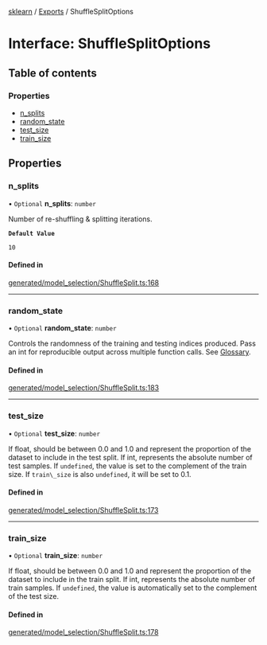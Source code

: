 [sklearn](../readme.md) / [Exports](../modules.md) / ShuffleSplitOptions

# Interface: ShuffleSplitOptions

## Table of contents

### Properties

- [n\_splits](ShuffleSplitOptions.md#n_splits)
- [random\_state](ShuffleSplitOptions.md#random_state)
- [test\_size](ShuffleSplitOptions.md#test_size)
- [train\_size](ShuffleSplitOptions.md#train_size)

## Properties

### n\_splits

• `Optional` **n\_splits**: `number`

Number of re-shuffling & splitting iterations.

**`Default Value`**

`10`

#### Defined in

[generated/model_selection/ShuffleSplit.ts:168](https://github.com/transitive-bullshit/scikit-learn-ts/blob/367336a/packages/sklearn/src/generated/model_selection/ShuffleSplit.ts#L168)

___

### random\_state

• `Optional` **random\_state**: `number`

Controls the randomness of the training and testing indices produced. Pass an int for reproducible output across multiple function calls. See [Glossary](../../glossary.html#term-random_state).

#### Defined in

[generated/model_selection/ShuffleSplit.ts:183](https://github.com/transitive-bullshit/scikit-learn-ts/blob/367336a/packages/sklearn/src/generated/model_selection/ShuffleSplit.ts#L183)

___

### test\_size

• `Optional` **test\_size**: `number`

If float, should be between 0.0 and 1.0 and represent the proportion of the dataset to include in the test split. If int, represents the absolute number of test samples. If `undefined`, the value is set to the complement of the train size. If `train\_size` is also `undefined`, it will be set to 0.1.

#### Defined in

[generated/model_selection/ShuffleSplit.ts:173](https://github.com/transitive-bullshit/scikit-learn-ts/blob/367336a/packages/sklearn/src/generated/model_selection/ShuffleSplit.ts#L173)

___

### train\_size

• `Optional` **train\_size**: `number`

If float, should be between 0.0 and 1.0 and represent the proportion of the dataset to include in the train split. If int, represents the absolute number of train samples. If `undefined`, the value is automatically set to the complement of the test size.

#### Defined in

[generated/model_selection/ShuffleSplit.ts:178](https://github.com/transitive-bullshit/scikit-learn-ts/blob/367336a/packages/sklearn/src/generated/model_selection/ShuffleSplit.ts#L178)
